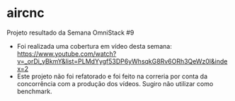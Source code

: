 # aircnc
Projeto resultado da Semana OmniStack #9

* Foi realizada uma cobertura em vídeo desta semana: https://www.youtube.com/watch?v=_orDi_yBkmY&list=PLMdYygf53DP6yWhsqkG8Rv6ORh3QeWz0l&index=2
* Este projeto não foi refatorado e foi feito na correria por conta da concorrência com a produção dos vídeos. Sugiro não utilizar como benchmark.
